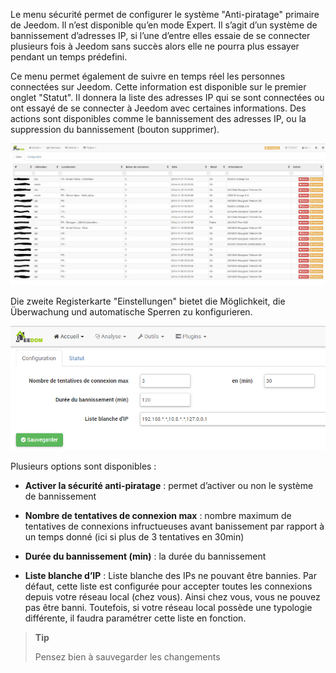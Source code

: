 Le menu sécurité permet de configurer le système "Anti-piratage" primaire de Jeedom. Il n’est disponible qu’en mode Expert. Il s’agit d’un système de bannissement d’adresses IP, si l’une d’entre elles essaie de se connecter plusieurs fois à Jeedom sans succès alors elle ne pourra plus essayer pendant un temps prédefini.

Ce menu permet également de suivre en temps réel les personnes connectées sur Jeedom. Cette information est disponible sur le premier onglet "Statut". Il donnera la liste des adresses IP qui se sont connectées ou ont essayé de se connecter à Jeedom avec certaines informations. Des actions sont disponibles comme le bannissement des adresses IP, ou la suppression du bannissement (bouton supprimer).

![](../images/security.JPG)

Die zweite Registerkarte "Einstellungen" bietet die Möglichkeit, die Überwachung und automatische Sperren zu konfigurieren.

![](../images/security2.png)

Plusieurs options sont disponibles :

-   **Activer la sécurité anti-piratage** : permet d’activer ou non le système de bannissement

-   **Nombre de tentatives de connexion max** : nombre maximum de tentatives de connexions infructueuses avant banissement par rapport à un temps donné (ici si plus de 3 tentatives en 30min)

-   **Durée du bannissement (min)** : la durée du bannissement

-   **Liste blanche d’IP** : Liste blanche des IPs ne pouvant être bannies. Par défaut, cette liste est configurée pour accepter toutes les connexions depuis votre réseau local (chez vous). Ainsi chez vous, vous ne pouvez pas être banni. Toutefois, si votre réseau local possède une typologie différente, il faudra paramétrer cette liste en fonction.

> **Tip**
>
> Pensez bien à sauvegarder les changements

